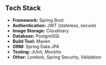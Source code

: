 ## Tech Stack

- **Framework:** Spring Boot
- **Authentication:** JWT (stateless, secure)
- **Image Storage:** Cloudinary
- **Database:** PostgreSQL
- **Build Tool:** Maven
- **ORM:** Spring Data JPA
- **Testing:** JUnit, Mockito
- **Other:** Lombok, Spring Security, Validation